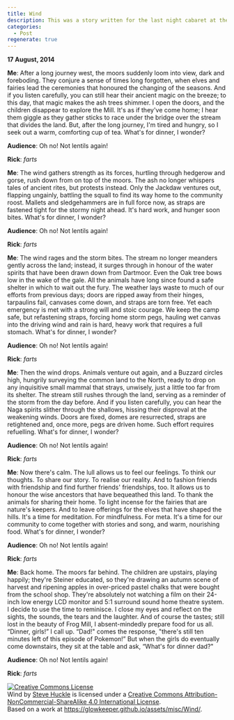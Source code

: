 ```yaml
---
title: Wind
description: This was a story written for the last night cabaret at the 2014 Buddhafield Family Friendly Retreat.
categories:
  - Post
regenerate: true
---
```

**17 August, 2014**

**Me**: After a long journey west, the moors suddenly loom into view, dark and foreboding. They conjure a sense of times long forgotten, when elves and fairies lead the ceremonies that honoured the changing of the seasons. And if you listen carefully, you can still hear their ancient magic on the breeze; to this day, that magic makes the ash trees shimmer. I open the doors, and the children disappear to explore the Mill. It's as if they've come home; I hear them giggle as they gather sticks to race under the bridge over the stream that divides the land. But, after the long journey, I'm tired and hungry, so I seek out a warm, comforting cup of tea. What's for dinner, I wonder?

**Audience**: Oh no! Not lentils again!

**Rick**: _farts_

**Me**: The wind gathers strength as its forces, hurtling through hedgerow and gorse, rush down from on top of the moors. The ash no longer whispers tales of ancient rites, but protests instead. Only the Jackdaw ventures out, flapping ungainly, battling the squall to find its way home to the community roost. Mallets and sledgehammers are in full force now, as straps are fastened tight for the stormy night ahead. It's hard work, and hunger soon bites. What's for dinner, I wonder?

**Audience**: Oh no! Not lentils again!

**Rick**: _farts_

**Me**: The wind rages and the storm bites. The stream no longer meanders gently across the land; instead, it surges through in honour of the water spirits that have been drawn down from Dartmoor. Even the Oak tree bows low in the wake of the gale. All the animals have long since found a safe shelter in which to wait out the fury. The weather lays waste to much of our efforts from previous days; doors are ripped away from their hinges, tarpaulins fail, canvases come down, and straps are torn free. Yet each emergency is met with a strong will and stoic courage. We keep the camp safe, but refastening straps, forcing home storm pegs, hauling wet canvas into the driving wind and rain is hard, heavy work that requires a full stomach. What's for dinner, I wonder?

**Audience**: Oh no! Not lentils again!

**Rick**: _farts_

**Me**: Then the wind drops. Animals venture out again, and a Buzzard circles high, hungrily surveying the common land to the North, ready to drop on any inquisitive small mammal that strays, unwisely, just a little too far from its shelter. The stream still rushes through the land, serving as a reminder of the storm from the day before. And if you listen carefully, you can hear the Naga spirits slither through the shallows, hissing their disproval at the weakening winds. Doors are fixed, domes are resurrected, straps are retightened and, once more, pegs are driven home. Such effort requires refuelling. What's for dinner, I wonder?

**Audience**: Oh no! Not lentils again!

**Rick**: _farts_

**Me**: Now there's calm. The lull allows us to feel our feelings. To think our thoughts. To share our story. To realise our reality. And to fashion friends with friendship and find further friends' friendships, too. It allows us to honour the wise ancestors that have bequeathed this land. To thank the animals for sharing their home. To light incense for the fairies that are nature's keepers. And to leave offerings for the elves that have shaped the hills. It's a time for meditation. For mindfulness. For meta. It's a time for our community to come together with stories and song, and warm, nourishing food. What's for dinner, I wonder?

**Audience**: Oh no! Not lentils again!

**Rick**: _farts_

**Me**: Back home. The moors far behind. The children are upstairs, playing happily; they're Steiner educated, so they're drawing an autumn scene of harvest and ripening apples in over-priced pastel chalks that were bought from the school shop. They're absolutely not watching a film on their 24-inch low energy LCD monitor and 5:1 surround sound home theatre system. I decide to use the time to reminisce. I close my eyes and reflect on the sights, the sounds, the tears and the laughter. And of course the tastes; still lost in the beauty of Frog Mill, I absent-mindedly prepare food for us all. “Dinner, girls!” I call up. “Dad!" comes the response, "there's still ten minutes left of this episode of Pokemon!” But when the girls do eventually come downstairs, they sit at the table and ask, “What's for dinner dad?"

**Audience**: Oh no! Not lentils again!

**Rick**: _farts_

<a rel="license" href="http://creativecommons.org/licenses/by-nc-sa/4.0/"><img alt="Creative Commons License" style="border-width:0" src="https://i.creativecommons.org/l/by-nc-sa/4.0/88x31.png" /></a><br /><span xmlns:dct="http://purl.org/dc/terms/" href="http://purl.org/dc/dcmitype/Text" property="dct:title" rel="dct:type">Wind</span> by <a xmlns:cc="http://creativecommons.org/ns#" href="https://glowkeeper.github.io/" property="cc:attributionName" rel="cc:attributionURL">Steve Huckle</a> is licensed under a <a rel="license" href="http://creativecommons.org/licenses/by-nc-sa/4.0/">Creative Commons Attribution-NonCommercial-ShareAlike 4.0 International License</a>.<br />Based on a work at <a xmlns:dct="http://purl.org/dc/terms/" href="https://glowkeeper.github.io/assets/misc/Wind/" rel="dct:source">https://glowkeeper.github.io/assets/misc/Wind/</a>.

